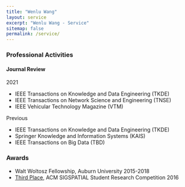 ```yaml
---
title: "Wenlu Wang"
layout: service
excerpt: "Wenlu Wang - Service"
sitemap: false
permalink: /service/
---
```

### Professional Activities

#### Journal Review

2021
- IEEE Transactions on Knowledge and Data Engineering (TKDE) 
- IEEE Transactions on Network Science and Engineering (TNSE)
- IEEE Vehicular Technology Magazine (VTM)                         

Previous
- IEEE Transactions on Knowledge and Data Engineering (TKDE) 
- Springer Knowledge and Information Systems (KAIS)
- IEEE Transactions on Big Data (TBD)


### Awards

- Walt Woltosz Fellowship, Auburn University    2015-2018
- <a href="https://src.acm.org/winners/2017">Third Place</a>, ACM SIGSPATIAL Student Research Competition    2016